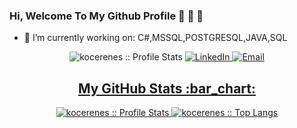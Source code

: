 ### Hi, Welcome To My Github Profile :wave: :wave: :wave:

- :telescope: I’m currently working on: C#,MSSQL,POSTGRESQL,JAVA,SQL

<p align="center">
<img src="https://komarev.com/ghpvc/?username=kocernes&color=green" alt="kocerenes :: Profile Stats"></a>
<a href="https://www.linkedin.com/in/enes-ko%C3%A7er-330a49199/" target="_blank"><img alt="LinkedIn" src="https://img.shields.io/badge/LinkedIn-@eneskocer-blue?style=flat&logo=linkedin%22%3E"</a>
<a href="mailto:eneskocerr41@gmail.com"><img alt="Email" src="https://img.shields.io/badge/Email-eneskocerr41@gmail.com-blue?style=flat&logo=gmail%22%3E"</a>
</p>


<h2 align="center">My GitHub Stats :bar_chart:</h2>
<p align="center">
  <img src="https://github-readme-stats.vercel.app/api?username=kocerenes&show_icons=true&theme=synthwave" alt="kocerenes :: Profile Stats" />
  <img src="https://github-readme-stats.vercel.app/api/top-langs/?username=kocerenes&langs_count=10&theme=tokyonight&layout=compact" alt="kocerenes :: Top Langs" />
</p>
